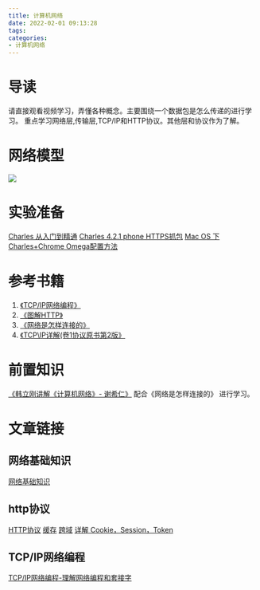 ```yaml
---
title: 计算机网络
date: 2022-02-01 09:13:28
tags:
categories:
- 计算机网络
---
```


# 导读

请直接观看视频学习，弄懂各种概念。主要围绕一个数据包是怎么传递的进行学习。 重点学习网络层,传输层,TCP/IP和HTTP协议。其他层和协议作为了解。

# 网络模型
![](tcpip.jpg)

# 实验准备
[Charles 从入门到精通](http://blog.devtang.com/2015/11/14/charles-introduction/)
[Charles 4.2.1 phone HTTPS抓包](https://juejin.im/post/5a30a52a6fb9a0451d4175ed)
[Mac OS 下Charles+Chrome Omega配置方法](https://blog.csdn.net/liu251/article/details/52096142)

# 参考书籍 

1. [《TCP/IP网络编程》](https://item.jd.com/19081201624.html)
2. [《图解HTTP》](https://item.jd.com/12837057.html)
3. [《网络是怎样连接的》](https://item.jd.com/19081201624.html) 
4. [《TCP\IP详解(卷1协议原书第2版》](https://item.jd.com/71910333320.html)

# 前置知识

[《韩立刚讲解《计算机网络》- 谢希仁》](https://www.bilibili.com/video/BV1Qr4y1N7cH) 配合《网络是怎样连接的》 进行学习。

# 文章链接
## 网络基础知识
[网络基础知识](https://isam2016.cn/2022/02/01/network/network/)
 
## http协议
[HTTP协议](https://isam2016.cn/2022/02/01/network/Http/)
[缓存](https://isam2016.cn/2022/02/01/network/%E7%BC%93%E5%AD%98/)
[跨域](https://isam2016.cn/2022/02/01/network/%E8%B7%A8%E5%9F%9F/)
[详解 Cookie，Session，Token](https://juejin.cn/post/6844903864810864647)


## TCP/IP网络编程
[TCP/IP网络编程-理解网络编程和套接字](https://isam2016.cn/2022/02/01/network/%E7%90%86%E8%A7%A3%E7%BD%91%E7%BB%9C%E7%BC%96%E7%A8%8B%E5%92%8C%E5%A5%97%E6%8E%A5%E5%AD%97/)